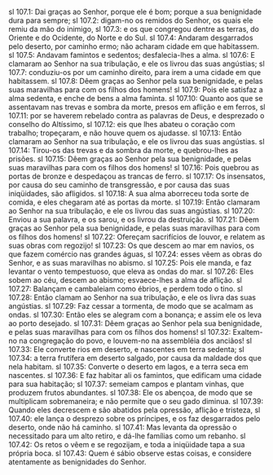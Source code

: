 sl 107.1: Dai graças ao Senhor, porque ele é bom; porque a sua benignidade dura para sempre;
sl 107.2: digam-no os remidos do Senhor, os quais ele remiu da mão do inimigo,
sl 107.3: e os que congregou dentre as terras, do Oriente e do Ocidente, do Norte e do Sul.
sl 107.4: Andaram desgarrados pelo deserto, por caminho ermo; não acharam cidade em que habitassem.
sl 107.5: Andavam famintos e sedentos; desfalecia-lhes a alma.
sl 107.6: E clamaram ao Senhor na sua tribulação, e ele os livrou das suas angústias;
sl 107.7: conduziu-os por um caminho direito, para irem a uma cidade em que habitassem.
sl 107.8: Dêem graças ao Senhor pela sua benignidade, e pelas suas maravilhas para com os filhos dos homens!
sl 107.9: Pois ele satisfaz a alma sedenta, e enche de bens a alma faminta.
sl 107.10: Quanto aos que se assentavam nas trevas e sombra da morte, presos em aflição e em ferros,
sl 107.11: por se haverem rebelado contra as palavras de Deus, e desprezado o conselho do Altíssimo,
sl 107.12: eis que lhes abateu o coração com trabalho; tropeçaram, e não houve quem os ajudasse.
sl 107.13: Então clamaram ao Senhor na sua tribulação, e ele os livrou das suas angústias.
sl 107.14: Tirou-os das trevas e da sombra da morte, e quebrou-lhes as prisões.
sl 107.15: Dêem graças ao Senhor pela sua benignidade, e pelas suas maravilhas para com os filhos dos homens!
sl 107.16: Pois quebrou as portas de bronze e despedaçou as trancas de ferro.
sl 107.17: Os insensatos, por causa do seu caminho de transgressão, e por causa das suas iniqüidades, são afligidos.
sl 107.18: A sua alma aborreceu toda sorte de comida, e eles chegaram até as portas da morte.
sl 107.19: Então clamaram ao Senhor na sua tribulação, e ele os livrou das suas angústias.
sl 107.20: Enviou a sua palavra, e os sarou, e os livrou da destruição.
sl 107.21: Dêem graças ao Senhor pela sua benignidade, e pelas suas maravilhas para com os filhos dos homens!
sl 107.22: Ofereçam sacrifícios de louvor, e relatem as suas obras com regozijo!
sl 107.23: Os que descem ao mar em navios, os que fazem comércio nas grandes águas,
sl 107.24: esses vêem as obras do Senhor, e as suas maravilhas no abismo.
sl 107.25: Pois ele manda, e faz levantar o vento tempestuoso, que eleva as ondas do mar.
sl 107.26: Eles sobem ao céu, descem ao abismo; esvaece-lhes a alma de aflição.
sl 107.27: Balançam e cambaleiam como ébrios, e perdem todo o tino.
sl 107.28: Então clamam ao Senhor na sua tribulação, e ele os livra das suas angústias.
sl 107.29: Faz cessar a tormenta, de modo que se acalmam as ondas.
sl 107.30: Então eles se alegram com a bonança; e assim ele os leva ao porto desejado.
sl 107.31: Dêem graças ao Senhor pela sua benignidade, e pelas suas maravilhas para com os filhos dos homens!
sl 107.32: Exaltem-no na congregação do povo, e louvem-no na assembléia dos anciãos!
sl 107.33: Ele converte rios em deserto, e nascentes em terra sedenta;
sl 107.34: a terra frutífera em deserto salgado, por causa da maldade dos que nela habitam.
sl 107.35: Converte o deserto em lagos, e a terra seca em nascentes.
sl 107.36: E faz habitar ali os famintos, que edificam uma cidade para sua habitação;
sl 107.37: semeiam campos e plantam vinhas, que produzem frutos abundantes.
sl 107.38: Ele os abençoa, de modo que se multiplicam sobremaneira; e não permite que o seu gado diminua.
sl 107.39: Quando eles decrescem e são abatidos pela opressão, aflição e tristeza,
sl 107.40: ele lança o desprezo sobre os príncipes, e os faz desgarrados pelo deserto, onde não há caminho.
sl 107.41: Mas levanta da opressão o necessitado para um alto retiro, e dá-lhe famílias como um rebanho.
sl 107.42: Os retos o vêem e se regozijam, e toda a iniqüidade tapa a sua própria boca.
sl 107.43: Quem é sábio observe estas coisas, e considere atentamente as benignidades do Senhor.
